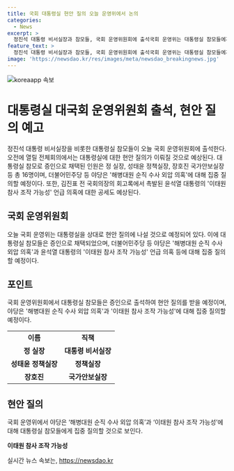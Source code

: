 ```yaml
---
title: 국회 대통령실 현안 질의 오늘 운영위에서 논의
categories:
  - News
excerpt: >
  정진석 대통령 비서실장과 참모들, 국회 운영위원회에 출석국회 운영위는 대통령실 참모들에게 현안 질의 예정. 대통령실 참모 16명은 증인으로 채택. 야당은 해병대원 순직 수사 외압 의혹에 집중 질의 예정. 김진표 전 국회의장의 회고록에서 윤석열 대통령의 이태원 참사 조작 가능성 언급 의혹에도 관심. KBS뉴스 제보는 전화, 이메일, 카카오톡, SNS로 가능.
feature_text: >
  정진석 대통령 비서실장과 참모들, 국회 운영위원회에 출석국회 운영위는 대통령실 참모들에게 현안 질의 예정. 대통령실 참모 16명은 증인으로 채택. 야당은 해병대원 순직 수사 외압 의혹에 집중 질의 예정. 김진표 전 국회의장의 회고록에서 윤석열 대통령의 이태원 참사 조작 가능성 언급 의혹에도 관심. KBS뉴스 제보는 전화, 이메일, 카카오톡, SNS로 가능.
image: 'https://newsdao.kr/res/images/meta/newsdao_breakingnews.jpg'
---
```


<p><img src="https://newsdao.kr/res/images/meta/newsdao_breakingnews.jpg" alt="koreaapp 속보" /></p>

<h1 data-ke-size="size31">대통령실 대국회 운영위원회 출석, 현안 질의 예고</h1>

<p data-ke-size="size16">정진석 대통령 비서실장을 비롯한 대통령실 참모들이 오늘 국회 운영위원회에 출석한다. 오전에 열릴 전체회의에서는 대통령실에 대한 현안 질의가 이뤄질 것으로 예상된다. 대통령실 참모로 증인으로 채택된 인원은 정 실장, 성태윤 정책실장, 장호진 국가안보실장 등 총 16명이며, 더불어민주당 등 야당은 '해병대원 순직 수사 외압 의혹'에 대해 집중 질의할 예정이다. 또한, 김진표 전 국회의장의 회고록에서 촉발된 윤석열 대통령의 '이태원 참사 조작 가능성' 언급 의혹에 대한 공세도 예상된다.</p>

<h2 data-ke-size="size26">국회 운영위원회</h2>

<p data-ke-size="size16">오늘 국회 운영위는 대통령실을 상대로 현안 질의에 나설 것으로 예정되어 있다. 이에 대통령실 참모들은 증인으로 채택되었으며, 더불어민주당 등 야당은 '해병대원 순직 수사 외압 의혹'과 윤석열 대통령의 '이태원 참사 조작 가능성' 언급 의혹 등에 대해 집중 질의할 예정이다.</p>

<h2 data-ke-size="size26">포인트</h2>

<p data-ke-size="size16">국회 운영위원회에서 대통령실 참모들은 증인으로 출석하여 현안 질의를 받을 예정이며, 야당은 '해병대원 순직 수사 외압 의혹'과 '이태원 참사 조작 가능성'에 대해 집중 질의할 예정이다.</p>

<table>
  <tr>
    <td style="text-align: center; height: 17px;"><b>이름</b></td>
    <td style="text-align: center; height: 17px;"><b>직책</b></td>
  </tr>
  <tr>
    <td style="text-align: center; height: 17px;"><b>정 실장</b></td>
    <td style="text-align: center; height: 17px;"><b>대통령 비서실장</b></td>
  </tr>
  <tr>
    <td style="text-align: center; height: 17px;"><b>성태윤 정책실장</b></td>
    <td style="text-align: center; height: 17px;"><b>정책실장</b></td>
  </tr>
  <tr>
    <td style="text-align: center; height: 17px;"><b>장호진</b></td>
    <td style="text-align: center; height: 17px;"><b>국가안보실장</b></td>
  </tr>
</table>

<h2 data-ke-size="size26">현안 질의</h2>

<p data-ke-size="size16">국회 운영위에서 야당은 ‘해병대원 순직 수사 외압 의혹’과 ‘이태원 참사 조작 가능성’에 대해 대통령실 참모들에게 집중 질의할 것으로 보인다.</p>

<p data-ke-size="size16"><b>이태원 참사 조작 가능성</b></p>
실시간 뉴스 속보는, <a href="https://newsdao.kr" rel="dofollow">https://newsdao.kr</a>


